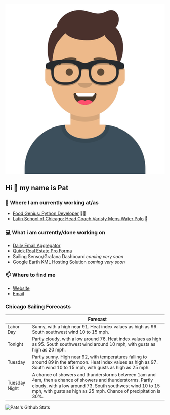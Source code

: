 [![Social banner for p-j-falconer](https://raw.githubusercontent.com/P-J-FALCONER/P-J-FALCONER/master/assets/avataaars.svg)](https://patfalconer.com/)
## Hi :wave: my name is Pat

### 💼 Where I am currently working at/as
- [Food Genius: Python Developer](https://getfoodgenius.com/) 🍔🐍
- [Latin School of Chicago: Head Coach Varisty Mens Water Polo](https://www.latinschool.org/) 🤽


### 💻 What i am currently/done working on
 - [Daily Email Aggregator](https://github.com/P-J-FALCONER/dott_daily_mail)
 - [Quick Real Estate Pro Forma](https://github.com/P-J-FALCONER/henry)
 - Sailing Sensor/Grafana Dashboard *coming very soon*
 - Google Earth KML Hosting Solution *coming very soon*

### 📫 Where to find me
 - [Website](https://patfalconer.com/)
 - [Email](mailto:patrick.j.falconer@gmail.com)


### Chicago Sailing Forecasts
|   | Forecast  |
|---|---|
| Labor Day | Sunny, with a high near 91. Heat index values as high as 96. South southwest wind 10 to 15 mph. |
| Tonight | Partly cloudy, with a low around 76. Heat index values as high as 95. South southwest wind around 10 mph, with gusts as high as 20 mph. |
| Tuesday | Partly sunny. High near 92, with temperatures falling to around 89 in the afternoon. Heat index values as high as 97. South wind 10 to 15 mph, with gusts as high as 25 mph. |
| Tuesday Night | A chance of showers and thunderstorms between 1am and 4am, then a chance of showers and thunderstorms. Partly cloudy, with a low around 73. South southwest wind 10 to 15 mph, with gusts as high as 25 mph. Chance of precipitation is 30%. |

![Pats's Github Stats](https://github-readme-stats.vercel.app/api?username=p-j-falconer&show_icons=true&theme=radical)
